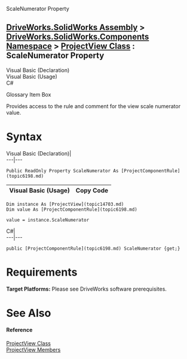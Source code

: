 ScaleNumerator Property   
  
[DriveWorks.SolidWorks Assembly](topic13342.md) > [DriveWorks.SolidWorks.Components Namespace](topic13925.md) > [ProjectView Class](topic14703.md) : ScaleNumerator Property  
---  
  
Visual Basic (Declaration)    
Visual Basic (Usage)    
C# 

Glossary Item Box

Provides access to the rule and comment for the view scale numerator value. 

# Syntax

Visual Basic (Declaration)|   
---|---  
      
    
    Public ReadOnly Property ScaleNumerator As [ProjectComponentRule](topic6198.md)  
  
Visual Basic (Usage)| Copy Code  
---|---  
      
    
    Dim instance As [ProjectView](topic14703.md)
    Dim value As [ProjectComponentRule](topic6198.md)
     
    value = instance.ScaleNumerator  
  
C#|   
---|---  
      
    
    public [ProjectComponentRule](topic6198.md) ScaleNumerator {get;}  
  
# Requirements

**Target Platforms:** Please see DriveWorks software prerequisites.

# See Also

#### Reference

[ProjectView Class](topic14703.md)   
[ProjectView Members](topic14704.md)


